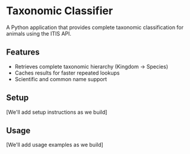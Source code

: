 # Taxonomic Classifier

A Python application that provides complete taxonomic classification for animals using the ITIS API.

## Features
- Retrieves complete taxonomic hierarchy (Kingdom -> Species)
- Caches results for faster repeated lookups
- Scientific and common name support

## Setup
[We'll add setup instructions as we build]

## Usage
[We'll add usage examples as we build]
